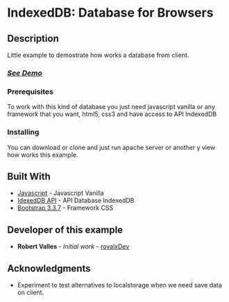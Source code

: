 # IndexedDB: Database for Browsers

## Description

Little example to demostrate how works a database from client.

### *[See Demo](https://jsbin.com/qerugob)*

### Prerequisites

To work with this kind of database you just need javascript vanilla or any framework that you want, html5, css3 and have access to API IndexedDB

### Installing

You can download or clone and just run apache server or another y view how works this example.

## Built With

* [Javascript](http://javascript.js) - Javascript Vanilla
* [IdexedDB API](https://www.w3.org/TR/IndexedDB-2/) - API Database IndexedDB
* [Bootstrap 3.3.7](https://l.js) - Framework CSS

## Developer of this example

* **Robert Valles** - *Initial work* - [rovalxDev](https://github.com/rovalxDev)

## Acknowledgments

* Experiment to test alternatives to localstorage when we need save data on client.
